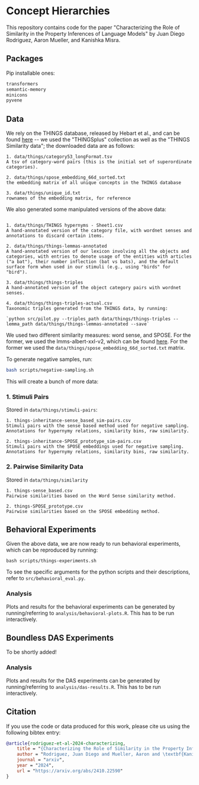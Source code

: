# Concept Hierarchies
This repository contains code for the paper "Characterizing the Role of Similarity in the Property Inferences of Language Models" by Juan Diego Rodriguez, Aaron Mueller, and Kanishka Misra.

## Packages

Pip installable ones:

```bash
transformers
semantic-memory
minicons
pyvene
```

## Data

We rely on the THINGS database, released by Hebart et al., and can be found [here](https://things-initiative.org/) -- we used the "THINGSplus" collection as well as the "THINGS Similarity data"; the downloaded data are as follows:

```
1. data/things/category53_longFormat.tsv
A tsv of category-word pairs (this is the initial set of superordinate categories).

2. data/things/spose_embedding_66d_sorted.txt
the embedding matrix of all unique concepts in the THINGS database

3. data/things/unique_id.txt
rownames of the embedding matrix, for reference
```

We also generated some manipulated versions of the above data:

```

1. data/things/THINGS hypernyms - Sheet1.csv
A hand-annotated version of the category file, with wordnet senses and annotations to discard certain items.

2. data/things/things-lemmas-annotated
A hand-annotated version of our lexicon involving all the objects and categories, with entries to denote usage of the entities with articles ("a bat"), their number inflection (bat vs bats), and the default surface form when used in our stimuli (e.g., using "birds" for "bird").

3. data/things/things-triples
A hand-annotated version of the object category pairs with wordnet senses.

4. data/things/things-triples-actual.csv
Taxonomic triples generated from the THINGS data, by running:

`python src/pilot.py --triples_path data/things/things-triples --lemma_path data/things/things-lemmas-annotated --save`

```

We used two different similarity measures: word sense, and SPOSE. For the former, we used the lmms-albert-xxl-v2, which can be found [here](https://figshare.com/articles/dataset/LMMS-SP_ALBERT-XXLARGE/21975773). For the former we used the `data/things/spose_embedding_66d_sorted.txt` matrix.

To generate negative samples, run:

```bash
bash scripts/negative-sampling.sh
```

This will create a bunch of more data:

### 1. Stimuli Pairs

Stored in `data/things/stimuli-pairs`:

```
1. things-inheritance-sense_based_sim-pairs.csv
Stimuli pairs with the sense based method used for negative sampling. Annotations for hypernymy relations, similarity bins, raw similarity.

2. things-inheritance-SPOSE_prototype_sim-pairs.csv
Stimuli pairs with the SPOSE embeddings used for negative sampling. Annotations for hypernymy relations, similarity bins, raw similarity.
```

### 2. Pairwise Similarity Data

Stored in `data/things/similarity`

```
1. things-sense_based.csv
Pairwise similarities based on the Word Sense similarity method.

2. things-SPOSE_prototype.csv
Pairwise similarities based on the SPOSE embedding method.
```


## Behavioral Experiments

Given the above data, we are now ready to run behavioral experiments, which can be reproduced by running:

```
bash scripts/things-experiments.sh
```

To see the specific arguments for the python scripts and their descriptions, refer to `src/behavioral_eval.py`.

### Analysis

Plots and results for the behavioral experiments can be generated by running/referring to `analysis/behavioral-plots.R`. This has to be run interactively.

## Boundless DAS Experiments

To be shortly added!

### Analysis

Plots and results for the DAS experiments can be generated by running/referring to `analysis/das-results.R`. This has to be run interactively.


## Citation

If you use the code or data produced for this work, please cite us using the following bibtex entry:

```bibtex
@article{rodriguez-et-al-2024-characterizing,
    title = "{Characterizing the Role of Similarity in the Property Inferences of Language Models}",
    author = "Rodriguez, Juan Diego and Mueller, Aaron and \textbf{Kanishka Misra}",
    journal = "arxiv",
    year = "2024",
    url = "https://arxiv.org/abs/2410.22590"
}
```